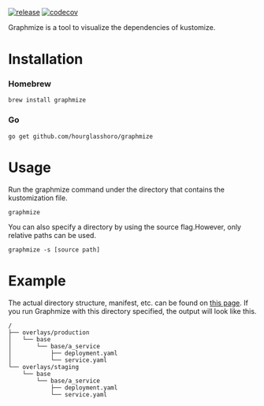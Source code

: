 [![release](https://img.shields.io/github/v/release/hourglasshoro/graphmize?logo=github&style=for-the-badge)](https://github.com/hourglasshoro/graphmize/releases) [![codecov](https://img.shields.io/codecov/c/github/hourglasshoro/graphmize?logo=codecov&style=for-the-badge&token=CRSVAM7K1W)](https://codecov.io/gh/hourglasshoro/graphmize)

Graphmize is a tool to visualize the dependencies of kustomize.

# Installation
### Homebrew
```
brew install graphmize
```
### Go
```
go get github.com/hourglasshoro/graphmize
```

# Usage
Run the graphmize command under the directory that contains the kustomization file.
```
graphmize
```

You can also specify a directory by using the source flag.However, only relative paths can be used.
```
graphmize -s [source path]
```

# Example
The actual directory structure, manifest, etc. can be found on [this page](https://github.com/hourglasshoro/graphmize/tree/master/docs/example).
If you run Graphmize with this directory specified, the output will look like this.

```
/
├── overlays/production
│   └── base
│       └── base/a_service
│           ├── deployment.yaml
│           └── service.yaml
└── overlays/staging
    └── base
        └── base/a_service
            ├── deployment.yaml
            └── service.yaml

```